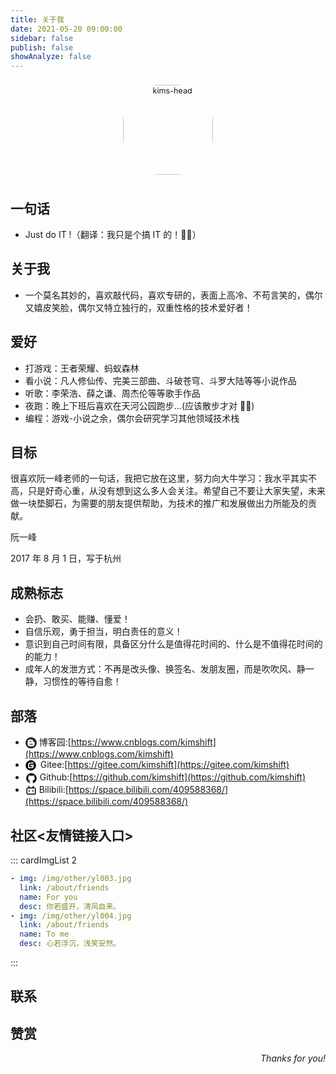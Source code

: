 ```yaml
---
title: 关于我
date: 2021-05-20 09:00:00
sidebar: false
publish: false
showAnalyze: false
---
```


<script setup>
import Time from '../../.vitepress/theme/components/Time.vue'
import Theorem from '../../.vitepress/theme/components/Theorem.vue'
import Relation from '../../.vitepress/theme/components/Relation.vue'
</script>

<p align="center">
  <img style="border-radius:41%;pointer-events:none;transform: scale(0.9);" src="/img/tx.jpg" alt="kims-head" width=160 />
</p>

<!-- 时间组件 -->
<Time />

<!-- 理论组件 -->
<Theorem />

## 一句话

- Just do IT !（翻译：我只是个搞 IT 的！🤣🤣）

## 关于我

- 一个莫名其妙的，喜欢敲代码，喜欢专研的，表面上高冷、不苟言笑的，偶尔又嬉皮笑脸，偶尔又特立独行的，双重性格的技术爱好者！

## 爱好

- 打游戏：王者荣耀、蚂蚁森林
- 看小说：凡人修仙传、完美三部曲、斗破苍穹、斗罗大陆等等小说作品
- 听歌：李荣浩、薛之谦、周杰伦等等歌手作品
- 夜跑：晚上下班后喜欢在天河公园跑步...(应该散步才对 🤣🤣)
- 编程：游戏-小说之余，偶尔会研究学习其他领域技术栈

## 目标

很喜欢阮一峰老师的一句话，我把它放在这里，努力向大牛学习：我水平其实不高，只是好奇心重，从没有想到这么多人会关注。希望自己不要让大家失望，未来做一块垫脚石，为需要的朋友提供帮助，为技术的推广和发展做出力所能及的贡献。

阮一峰

2017 年 8 月 1 日，写于杭州

## 成熟标志

- 会扔、敢买、能赚、懂爱！
- 自信乐观，勇于担当，明白责任的意义！
- 意识到自己时间有限，具备区分什么是值得花时间的、什么是不值得花时间的的能力！
- 成年人的发泄方式：不再是改头像、换签名、发朋友圈，而是吹吹风、静一静，习惯性的等待自愈！

## 部落

- <svg t="1721274761695" class="icon" viewBox="0 0 1024 1024" version="1.1" xmlns="http://www.w3.org/2000/svg" p-id="1444" width="18" height="18"><path d="M630.816594 591.217203 393.202848 591.217203c-21.781072 0-39.603996 17.819854-39.603996 39.600927s17.822924 39.600927 39.603996 39.600927l237.613746 0c21.781072 0 39.60195-17.819854 39.60195-39.600927S652.597667 591.217203 630.816594 591.217203z" fill="#272636" p-id="1445"></path><path d="M393.202848 432.80531l118.80585 0c21.781072 0 39.60195-17.820877 39.60195-39.60195 0-21.782096-17.820877-39.602973-39.60195-39.602973l-118.80585 0c-21.781072 0-39.603996 17.820877-39.603996 39.602973C353.598852 414.984433 371.421776 432.80531 393.202848 432.80531z" fill="#272636" p-id="1446"></path><path d="M511.999488 0.606821c-282.434557 0-511.393179 228.958622-511.393179 511.393179 0 282.433534 228.958622 511.395226 511.393179 511.395226s511.393179-228.960669 511.393179-511.395226C1023.392668 229.565443 794.434046 0.606821 511.999488 0.606821zM828.82839 624.287389c0 113.0211-91.996251 204.523093-205.813482 204.523093L401.222499 828.810482c-113.737414 0-206.051913-91.501994-206.051913-204.523093L195.170586 399.795499c0.078795-113.025193 92.314499-204.603935 206.051913-204.603935L505.076822 195.191564c113.817232 0 204.942649 84.986603 204.942649 198.011796 1.486864 21.208021 20.555152 39.60195 42.315758 39.60195l35.523051 0c22.750143 0 40.97011 23.860431 40.97011 46.454008L828.82839 624.287389z" fill="#272636" p-id="1447"></path></svg> 博客园:[https://www.cnblogs.com/kimshift](https://www.cnblogs.com/kimshift)
- <svg t="1721276255151" class="icon" viewBox="0 0 1242 1024" version="1.1" xmlns="http://www.w3.org/2000/svg" p-id="3139" width="20" height="20"><path d="M531.252 0c-282.83 0-512 229.17-512 512s229.17 512 512 512 512-229.17 512-512-229.169-512-512-512zM389.528 678.34h234.319c40.787 0 73.952-33.061 73.952-73.951v-12.257c0-13.596-11.02-24.72-24.72-24.72H500.457a24.66 24.66 0 0 1-24.72-24.719v-61.592a24.66 24.66 0 0 1 24.72-24.72h283.552c13.596 0 24.72 11.021 24.72 24.72v141.724c0 91.977-74.57 166.444-166.445 166.444H278.497c-13.596 0-24.72-11.02-24.72-24.72V419.51c0-102.071 82.81-184.881 184.88-184.881h345.35a24.66 24.66 0 0 1 24.72 24.72l-0.103 61.592a24.66 24.66 0 0 1-24.72 24.72H438.762c-40.787 0-73.952 33.061-73.952 73.951v234.216c0 13.493 11.02 24.514 24.719 24.514z" p-id="3140"></path></svg> Gitee:[https://gitee.com/kimshift](https://gitee.com/kimshift)
- <svg t="1721274955067" class="icon" viewBox="0 0 1024 1024" version="1.1" xmlns="http://www.w3.org/2000/svg" p-id="1802" width="19" height="19"><path d="M511.6 76.3C264.3 76.2 64 276.4 64 523.5 64 718.9 189.3 885 363.8 946c23.5 5.9 19.9-10.8 19.9-22.2v-77.5c-135.7 15.9-141.2-73.9-150.3-88.9C215 726 171.5 718 184.5 703c30.9-15.9 62.4 4 98.9 57.9 26.4 39.1 77.9 32.5 104 26 5.7-23.5 17.9-44.5 34.7-60.8-140.6-25.2-199.2-111-199.2-213 0-49.5 16.3-95 48.3-131.7-20.4-60.5 1.9-112.3 4.9-120 58.1-5.2 118.5 41.6 123.2 45.3 33-8.9 70.7-13.6 112.9-13.6 42.4 0 80.2 4.9 113.5 13.9 11.3-8.6 67.3-48.8 121.3-43.9 2.9 7.7 24.7 58.3 5.5 118 32.4 36.8 48.9 82.7 48.9 132.3 0 102.2-59 188.1-200 212.9 23.5 23.2 38.1 55.4 38.1 91v112.5c0.8 9 0 17.9 15 17.9 177.1-59.7 304.6-227 304.6-424.1 0-247.2-200.4-447.3-447.5-447.3z" p-id="1803"></path></svg> Github:[https://github.com/kimshift](https://github.com/kimshift)
- <svg t="1638543955475" class="icon" viewBox="0 0 1024 1024" version="1.1" xmlns="http://www.w3.org/2000/svg" p-id="2175" width="18" height="18"><path d="M306.005333 117.632L444.330667 256h135.296l138.368-138.325333a42.666667 42.666667 0 0 1 60.373333 60.373333L700.330667 256H789.333333A149.333333 149.333333 0 0 1 938.666667 405.333333v341.333334a149.333333 149.333333 0 0 1-149.333334 149.333333h-554.666666A149.333333 149.333333 0 0 1 85.333333 746.666667v-341.333334A149.333333 149.333333 0 0 1 234.666667 256h88.96L245.632 177.962667a42.666667 42.666667 0 0 1 60.373333-60.373334zM789.333333 341.333333h-554.666666a64 64 0 0 0-63.701334 57.856L170.666667 405.333333v341.333334a64 64 0 0 0 57.856 63.701333L234.666667 810.666667h554.666666a64 64 0 0 0 63.701334-57.856L853.333333 746.666667v-341.333334A64 64 0 0 0 789.333333 341.333333zM341.333333 469.333333a42.666667 42.666667 0 0 1 42.666667 42.666667v85.333333a42.666667 42.666667 0 0 1-85.333333 0v-85.333333a42.666667 42.666667 0 0 1 42.666666-42.666667z m341.333334 0a42.666667 42.666667 0 0 1 42.666666 42.666667v85.333333a42.666667 42.666667 0 0 1-85.333333 0v-85.333333a42.666667 42.666667 0 0 1 42.666667-42.666667z" p-id="2176"></path></svg> Bilibili:[https://space.bilibili.com/409588368/](https://space.bilibili.com/409588368/)

## 社区<友情链接入口>

::: cardImgList 2

```yaml
- img: /img/other/yl003.jpg
  link: /about/friends
  name: For you
  desc: 你若盛开，清风自来。
- img: /img/other/yl004.jpg
  link: /about/friends
  name: To me
  desc: 心若浮沉，浅笑安然。
```

:::

## 联系

<Relation />

## 赞赏

<!-- <Reward/> -->

<p align="right">
    <em>Thanks for you!</em>
</p>

<style lang="scss" scoped>
  .icon{
    vertical-align: middle;
    display: inline-block
  }
</style>
